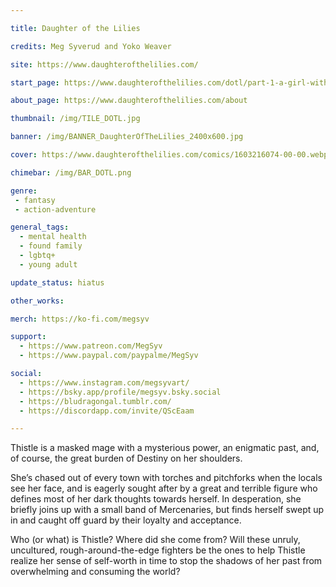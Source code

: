 ```yaml
---

title: Daughter of the Lilies

credits: Meg Syverud and Yoko Weaver

site: https://www.daughterofthelilies.com/

start_page: https://www.daughterofthelilies.com/dotl/part-1-a-girl-with-no-face

about_page: https://www.daughterofthelilies.com/about

thumbnail: /img/TILE_DOTL.jpg

banner: /img/BANNER_DaughterOfTheLilies_2400x600.jpg

cover: https://www.daughterofthelilies.com/comics/1603216074-00-00.webp

chimebar: /img/BAR_DOTL.png

genre: 
 - fantasy
 - action-adventure

general_tags: 
  - mental health
  - found family
  - lgbtq+
  - young adult

update_status: hiatus

other_works:

merch: https://ko-fi.com/megsyv

support: 
  - https://www.patreon.com/MegSyv
  - https://www.paypal.com/paypalme/MegSyv

social: 
  - https://www.instagram.com/megsyvart/
  - https://bsky.app/profile/megsyv.bsky.social
  - https://bludragongal.tumblr.com/
  - https://discordapp.com/invite/QScEaam

---
```


Thistle is a masked mage with a mysterious power, an enigmatic past, and, of course, the great burden of Destiny on her shoulders. 

She’s chased out of every town with torches and pitchforks when the locals see her face, and is eagerly sought after by a great and terrible figure who defines most of her dark thoughts towards herself. In desperation, she briefly joins up with a small band of Mercenaries, but finds herself swept up in and caught off guard by their loyalty and acceptance. 

Who (or what) is Thistle? Where did she come from? Will these unruly, uncultured, rough-around-the-edge fighters be the ones to help Thistle realize her sense of self-worth in time to stop the shadows of her past from overwhelming and consuming the world?